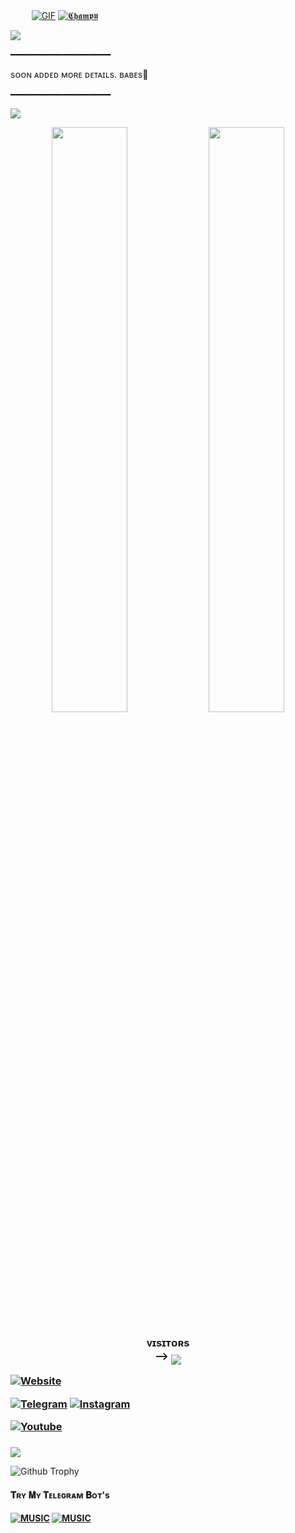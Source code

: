  ㅤ ㅤ 
  [![GIF](https://github.com/TEAMUNKNOW/AtomicXMusic/blob/main/TEAMUNKNOW.gif)](https://github.com/TEAMUNKNOW)
   [![𝕮𝖍𝖆𝖒𝖕𝖚](https://github-stats-alpha.vercel.app/api?username=TEAMUNKNOW "𝕮𝖍𝖆𝖒𝖕𝖚")](https://github-stats-alpha.vercel.app/api?username=TEAMUNKNOW "ᴀᴛᴏᴍɪᴄ-ᴏᴘ")

<a href="https://www.youtube.com/@soon"><img src="https://user-images.githubusercontent.com/73097560/115834477-dbab4500-a447-11eb-908a-139a6edaec5c.gif"></a>     

 ━━━━━━━━━━━━━━━━━━━   

sᴏᴏɴ ᴀᴅᴅᴇᴅ ᴍᴏʀᴇ ᴅᴇᴛᴀɪʟs. ʙᴀʙᴇs🖤

 ━━━━━━━━━━━━━━━━━━━  

<a href="https://www.youtube.com/@soon-create"><img src="https://user-images.githubusercontent.com/73097560/115834477-dbab4500-a447-11eb-908a-139a6edaec5c.gif"></a>

<p align="center">
    <img
        width="49%"
        src="https://github-readme-stats.vercel.app/api?username=TEAMUNKNOW&count_private=true&include_all_commits=true&show_icons=true&theme=tokyonight&custom_title=TEAMUNKNOW+GitHub+Stats"
    />
<img
        width="49%"
        src="https://github-readme-streak-stats.herokuapp.com?user=TEAMUNKNOW&theme=tokyonight"
    />
</p>

<h3>
<p align="center">
    <b>ᴠɪsɪᴛᴏʀs</b><br>
 -->    <img align="middle" src="https://profile-counter.glitch.me/TEAMUNKNOW/count.svg" />

<a href="https://github.com/TEAMUNKNOW"><img alt="Website" src="https://img.shields.io/badge/ᴀᴛᴏᴍɪᴄ-ᴏᴘ-red"></a>


[![Telegram](https://img.shields.io/badge/Telegram-2CA5E0?style=for-the-badge&logo=telegram&logoColor=white)](https://telegram.me/ITS_CUTE_BABU)
[![Instagram](https://img.shields.io/badge/-Instagram-E1306C?style=for-the-badge&logo=instagram&logoColor=white)](https://www.instagram.com/ITS_ME_ATOMIx)

[![Youtube](https://img.shields.io/badge/-YouTube-F50909?style=for-the-badge&logo=youtube&logoColor=white)](https://www.youtube.com/@SOON)


 <h3></h3>

<a href="https://www.youtube.com/@soon"><img src="https://user-images.githubusercontent.com/73097560/115834477-dbab4500-a447-11eb-908a-139a6edaec5c.gif"></a>

</div>

![Github Trophy](https://github-profile-trophy.vercel.app/?username=TEAMUNKNOW)

<h4>𝐓ʀʏ 𝐌ʏ 𝐓ᴇʟᴇɢʀᴀᴍ 𝐁ᴏᴛ's<h4>

[![MUSIC](https://img.shields.io/badge/-ROBOT-E1306C?style=for-the-badge&logo=ROBOT&logoColor=green)](https://t.me/HOTX_CHAT_BOT)
[![MUSIC](https://img.shields.io/badge/music-%2307405e.svg?&style=for-the-badge&logo=music&logoColor)](https://t.me/AARJU_MUSIC_BOT)
